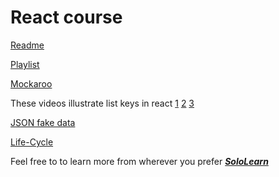 # React course

[Readme](https://github.com/ramico/MDs/tree/main/react)

[Playlist](https://www.youtube.com/playlist?list=PL4cUxeGkcC9gZD-Tvwfod2gaISzfRiP9d)

[Mockaroo](https://www.mockaroo.com/)

These videos illustrate list keys in react 
[1](https://www.youtube.com/watch?v=5s8Ol9uw-yM&list=PLC3y8-rFHvwgg3vaYJgHGnModB54rxOk3&index=17)
[2](https://www.youtube.com/watch?v=0sasRxl35_8&list=PLC3y8-rFHvwgg3vaYJgHGnModB54rxOk3&index=18)
[3](https://www.youtube.com/watch?v=xlPxnc5uUPQ&list=PLC3y8-rFHvwgg3vaYJgHGnModB54rxOk3&index=19)


[JSON fake data](https://jsonplaceholder.typicode.com/)

[Life-Cycle](https://javascript.plainenglish.io/lifecycle-methods-substitute-with-react-hooks-b173073052a)

Feel free to to learn more from wherever you prefer ***[SoloLearn](https://www.sololearn.com/home)***
